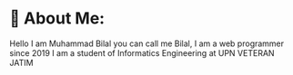 # 💫 About Me:
Hello I am Muhammad Bilal you can call me Bilal, I am a web programmer since 2019 I am a student of Informatics Engineering at UPN VETERAN JATIM 
